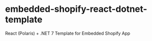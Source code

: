 # embedded-shopify-react-dotnet-template
React (Polaris) + .NET 7 Template for Embedded Shopify App
